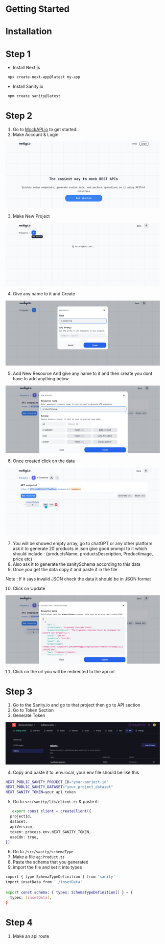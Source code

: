 # Getting Started

# Installation

# Step 1

- Install Next.js
```bash
 npx create-next-app@latest my-app
```

- Install Sanity.io
```bash
 npm create sanity@latest
```

# Step 2

1. Go to [MockAPI.io](https://mockapi.io) to get started.
2. Make Account & Login
   
![MockAPI.io Screenshot](/public/step-1.jpg)

3. Make New Project

![MockAPI.io Screenshot](/public/step-2.jpg)

4. Give any name to it and Create

![MockAPI.io Screenshot](/public/step-3.jpg)

5. Add New Resource And give any name to it and then create you dont have to add anything below

![MockAPI.io Screenshot](/public/step-4.jpg)

6. Once created click on the data

![MockAPI.io Screenshot](/public/step-5.jpg)

7. You will be showed empty array, go to chatGPT or any other platform ask it to generate 20 products in json give good prompt to it which should include : (productsName, productsDescription, ProductImage, price etc)
8. Also ask it to generate the sanitySchema according to this data
9. Once you get the data copy it and paste it in the file

Note : If it says invalid JSON check the data it should be in JSON format

10. Click on Update

![MockAPI.io Screenshot](/public/step-6.jpg)

11. Click on the url you will be redirected to the api url

# Step 3

1. Go to the Sanity.io and go to that project then go to API section
2. Go to Token Section
3. Generate Token

![MockAPI.io Screenshot](/public/step-8.jpg)

4. Copy and paste it to .env.local, your env file should be like this

```bash
NEXT_PUBLIC_SANITY_PROJECT_ID="your-porject-id"
NEXT_PUBLIC_SANITY_DATASET="your_project_dataset"
NEXT_SANITY_TOKEN=your_api_token
```
5. Go to `
   src/sanity/lib/client.ts
   ` & paste it:

```bash
   export const client = createClient({
  projectId,
  dataset,
  apiVersion,
  token: process.env.NEXT_SANITY_TOKEN,
  useCdn: true, 
})
```
6. Go to `
   /src/sanity/schemaType
   `
8. Make a file
`
eg:Product.ts
`
9. Paste the schema that you generated
10. import the file and set it into types

```bash
import { type SchemaTypeDefinition } from 'sanity'
import insetData from './insetData'

export const schema: { types: SchemaTypeDefinition[] } = {
  types: [insetData],
}
```

# Step 4

1. Make an api route
